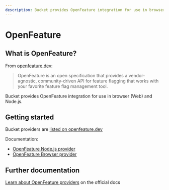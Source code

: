```yaml
---
description: Bucket provides OpenFeature integration for use in browser (Web) and Node.js
---
```


# OpenFeature

## What is OpenFeature? <a href="#what-is-the-react-sdk" id="what-is-the-react-sdk"></a>

From [openfeature.dev](https://openfeature.dev):

> OpenFeature is an open specification that provides a vendor-agnostic, community-driven API for feature flagging that works with your favorite feature flag management tool.

Bucket provides OpenFeature integration for use in browser (Web) and Node.js.

## Getting started <a href="#getting-started" id="getting-started"></a>

Bucket providers are [listed on openfeature.dev](https://openfeature.dev/ecosystem?instant_search%5Bquery%5D=bucket)

Documentation:

* [OpenFeature Node.js provider](https://github.com/bucketco/bucket-javascript-sdk/blob/main/packages/openfeature-node-provider/README.md)
* [OpenFeature Browser provider](https://github.com/bucketco/bucket-javascript-sdk/tree/main/packages/openfeature-browser-provider)

## Further documentation <a href="#install-the-sdk" id="install-the-sdk"></a>

[Learn about OpenFeature providers](https://openfeature.dev/docs/reference/concepts/provider) on the official docs
